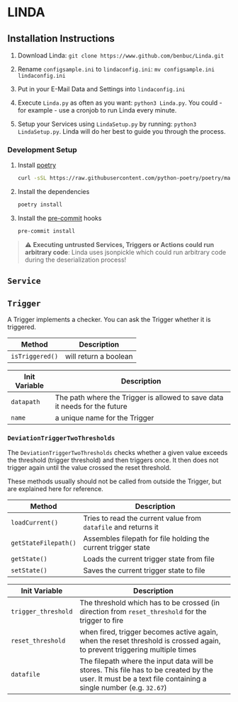 # LINDA

## Installation Instructions

1. Download Linda: `git clone https://www.github.com/benbuc/Linda.git`

1. Rename `configsample.ini` to `lindaconfig.ini`: `mv configsample.ini lindaconfig.ini`

1. Put in your E-Mail Data and Settings into `lindaconfig.ini`

1. Execute `Linda.py` as often as you want: `python3 Linda.py`. You could - for example - use a cronjob to run Linda every minute.

1. Setup your Services using `LindaSetup.py` by running: `python3 LindaSetup.py`. Linda will do her best to guide you through the process.

### Development Setup

1. Install [poetry](https://github.com/python-poetry/poetry)
   ```bash
   curl -sSL https://raw.githubusercontent.com/python-poetry/poetry/master/install-poetry.py | python -
   ```
1. Install the dependencies
   ```bash
   poetry install
   ```
1. Install the [pre-commit](https://github.com/pre-commit/pre-commit) hooks
   ```bash
   pre-commit install
   ```

> :warning: **Executing untrusted Services, Triggers or Actions could run arbitrary code**: Linda uses jsonpickle which could run arbitrary code during the deserialization process!

## `Service`

## `Trigger`

A Trigger implements a checker. You can ask the Trigger whether it is triggered.

| Method          | Description           |
| --------------- | --------------------- |
| `isTriggered()` | will return a boolean |

| Init Variable | Description                                                                |
| ------------- | -------------------------------------------------------------------------- |
| `datapath`    | The path where the Trigger is allowed to save data it needs for the future |
| `name`        | a unique name for the Trigger                                              |

### `DeviationTriggerTwoThresholds`

The `DeviationTriggerTwoThresholds` checks whether a given value exceeds the threshold (trigger threshold) and then triggers once. It then does not trigger again until the value crossed the reset threshold.

These methods usually should not be called from outside the Trigger, but are explained here for reference.

| Method               | Description                                                    |
| -------------------- | -------------------------------------------------------------- |
| `loadCurrent()`      | Tries to read the current value from `datafile` and returns it |
| `getStateFilepath()` | Assembles filepath for file holding the current trigger state  |
| `getState()`         | Loads the current trigger state from file                      |
| `setState()`         | Saves the current trigger state to file                        |

| Init Variable       | Description                                                                                                                                                 |
| ------------------- | ----------------------------------------------------------------------------------------------------------------------------------------------------------- |
| `trigger_threshold` | The threshold which has to be crossed (in direction from `reset_threshold` for the trigger to fire                                                          |
| `reset_threshold`   | when fired, trigger becomes active again, when the reset threshold is crossed again, to prevent triggering multiple times                                   |
| `datafile`          | The filepath where the input data will be stores. This file has to be created by the user. It must be a text file containing a single number (e.g. `32.67`) |
